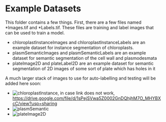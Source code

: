 # Example Datasets

This folder contains a few things. First, there are a few files named \*Images.tif and \*Labels.tif.
These files are training and label images that can be used to train a model.

- chloroplastInstanceImages and chloroplastInstanceLabels are an example dataset for instance segmentation of chloroplasts.
- plasmSemanticImages and plasmSemanticLabels are an example dataset for semantic segmentation of the cell wall and plasmodesmata
- plateImage2D and plateLabel2D are an example dataset for semantic segmentation of 2D images of some sort of plate which has holes in it

A much larger stack of images to use for auto-labelling and testing will be added here soon:
- ![chloroplastInstance](https://drive.google.com/file/d/1sPejSVwa5Z0002GnDQhjhM7O_MHYBXcC/view?usp=sharing), in case link does not work, https://drive.google.com/file/d/1sPejSVwa5Z0002GnDQhjhM7O_MHYBXcC/view?usp=sharing
- ![plasmSemantic]()
- ![plateImage2D]()
